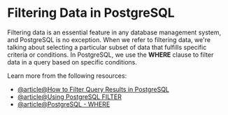 # Filtering Data in PostgreSQL

Filtering data is an essential feature in any database management system, and PostgreSQL is no exception. When we refer to filtering data, we're talking about selecting a particular subset of data that fulfills specific criteria or conditions. In PostgreSQL, we use the **WHERE** clause to filter data in a query based on specific conditions.

Learn more from the following resources:

- [@article@How to Filter Query Results in PostgreSQL](https://www.prisma.io/dataguide/postgresql/reading-and-querying-data/filtering-data)
- [@article@Using PostgreSQL FILTER](https://www.crunchydata.com/blog/using-postgres-filter)
- [@article@PostgreSQL - WHERE](https://www.w3schools.com/postgresql/postgresql_where.php)